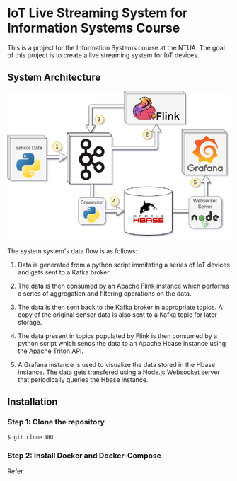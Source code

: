 # IoT Live Streaming System for Information Systems Course

This is a project for the Information Systems course at the NTUA. The goal of this project is to create a live streaming system for IoT devices. 

## System Architecture

![](assignment/architecture_diagram.png)

The system system's data flow is as follows:

1. Data is generated from a python script immitating a series of IoT devices and gets sent to a Kafka broker.

2. The data is then consumed by an Apache Flink instance which performs a series of aggregation and filtering operations on the data.

3. The data is then sent back to the Kafka broker in appropriate topics. A copy of the original sensor data is also sent to a Kafka topic for later storage.

4. The data present in topics populated by Flink is then consumed by a python script which sends the data to an Apache Hbase instance using the Apache Triton API.

5. A Grafana instance is used to visualize the data stored in the Hbase instance. The data gets transfered using a Node.js Websocket server that periodically queries the Hbase instance.


## Installation

### Step 1: Clone the repository

```bash
$ git clone URL
```

### Step 2: Install Docker and Docker-Compose

Refer 
